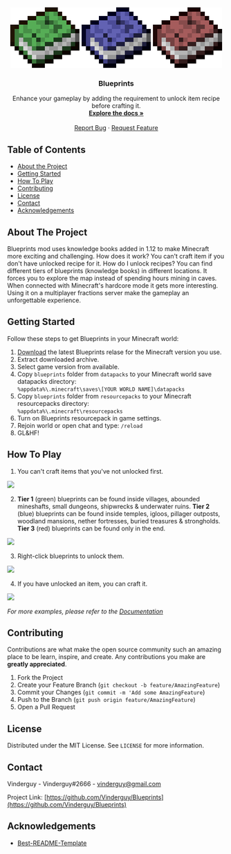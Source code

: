 <!-- PROJECT LOGO -->
<br />
<p align="center">
  <a href="https://github.com/Vinderguy/Blueprints">
    <img src="resources/logo.png" alt="Logo" width="490" height="140">
  </a>

  <h3 align="center">Blueprints</h3>

  <p align="center">
    Enhance your gameplay by adding the requirement to unlock item recipe before crafting it.
    <br />
    <a href="https://github.com/Vinderguy/Blueprints/wiki"><strong>Explore the docs »</strong></a>
    <br />
    <br />
    <a href="https://github.com/Vinderguy/Blueprints/issues">Report Bug</a>
    ·
    <a href="https://github.com/Vinderguy/Blueprints/issues">Request Feature</a>
  </p>
</p>



<!-- TABLE OF CONTENTS -->
## Table of Contents

* [About the Project](#about-the-project)
* [Getting Started](#getting-started)
* [How To Play](#how-to-play)
* [Contributing](#contributing)
* [License](#license)
* [Contact](#contact)
* [Acknowledgements](#acknowledgements)



<!-- ABOUT THE PROJECT -->
## About The Project

Blueprints mod uses knowledge books added in 1.12 to make Minecraft more exciting and challenging. How does it work? You can't craft item if you don't have unlocked recipe for it. How do I unlock recipes? You can find different tiers of blueprints (knowledge books) in different locations. It forces you to explore the map instead of spending hours mining in caves. When connected with Minecraft's hardcore mode it gets more interesting. Using it on a multiplayer fractions server make the gameplay an unforgettable experience.



<!-- GETTING STARTED -->
## Getting Started

Follow these steps to get Blueprints in your Minecraft world:

1. [Download](https://github.com/Vinderguy/Blueprints/releases/tag/v0.5) the latest Blueprints relase for the Minecraft version you use.
2. Extract downloaded archive.
3. Select game version from available.
4. Copy `blueprints` folder from `datapacks` to your Minecraft world save datapacks directory:\
`
%appdata%\.minecraft\saves\[YOUR WORLD NAME]\datapacks
`
5. Copy `blueprints` folder from `resourcepacks` to your Minecraft resourcepacks directory:\
`
%appdata%\.minecraft\resourcepacks
`
6. Turn on Blueprints resourcepack in game settings.
7. Rejoin world or open chat and type: `/reload`
8. GL&HF!



<!-- HOW TO PLAY -->
## How To Play

1. You can't craft items that you've not unlocked first.

![](https://github.com/Vinderguy/Blueprints/blob/master/resources/screenshots/sample_step1.png)


2. **Tier 1** (green) blueprints can be found inside villages, abounded mineshafts, small dungeons, shipwrecks & underwater ruins. **Tier 2** (blue) blueprints can be found inside temples, igloos, pillager outposts, woodland mansions, nether fortresses, buried treasures & strongholds. **Tier 3** (red) blueprints can be found only in the end.

![](https://github.com/Vinderguy/Blueprints/blob/master/resources/screenshots/sample_step2.png)


3. Right-click blueprints to unlock them.

![](https://github.com/Vinderguy/Blueprints/blob/master/resources/screenshots/sample_step3.png)


4. If you have unlocked an item, you can craft it.

![](https://github.com/Vinderguy/Blueprints/blob/master/resources/screenshots/sample_step4.png)

_For more examples, please refer to the [Documentation](https://github.com/Vinderguy/Blueprints/wiki)_



<!-- CONTRIBUTING -->
## Contributing

Contributions are what make the open source community such an amazing place to be learn, inspire, and create. Any contributions you make are **greatly appreciated**.

1. Fork the Project
2. Create your Feature Branch (`git checkout -b feature/AmazingFeature`)
3. Commit your Changes (`git commit -m 'Add some AmazingFeature`)
4. Push to the Branch (`git push origin feature/AmazingFeature`)
5. Open a Pull Request



<!-- LICENSE -->
## License

Distributed under the MIT License. See `LICENSE` for more information.



<!-- CONTACT -->
## Contact

Vinderguy - Vinderguy#2666 - vinderguy@gmail.com

Project Link: [https://github.com/Vinderguy/Blueprints](https://github.com/Vinderguy/Blueprints)



<!-- ACKNOWLEDGEMENTS -->
## Acknowledgements

* [Best-README-Template](https://github.com/othneildrew/Best-README-Template)
